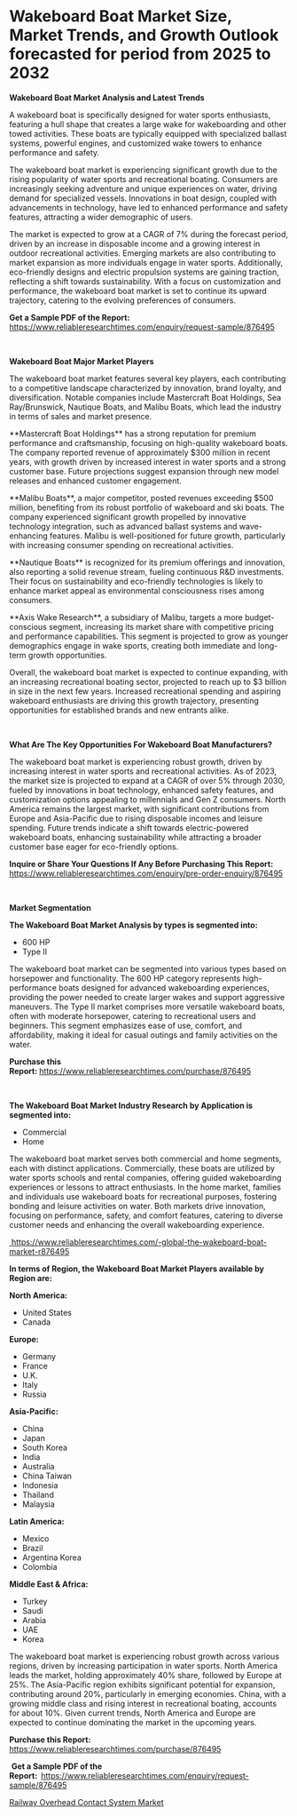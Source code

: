 <p><h1>Wakeboard Boat Market Size, Market Trends, and Growth Outlook forecasted for period from 2025 to 2032</h1></p><p><strong>Wakeboard Boat Market Analysis and Latest Trends</strong></p>
<p><p>A wakeboard boat is specifically designed for water sports enthusiasts, featuring a hull shape that creates a large wake for wakeboarding and other towed activities. These boats are typically equipped with specialized ballast systems, powerful engines, and customized wake towers to enhance performance and safety. </p><p>The wakeboard boat market is experiencing significant growth due to the rising popularity of water sports and recreational boating. Consumers are increasingly seeking adventure and unique experiences on water, driving demand for specialized vessels. Innovations in boat design, coupled with advancements in technology, have led to enhanced performance and safety features, attracting a wider demographic of users.</p><p>The market is expected to grow at a CAGR of 7% during the forecast period, driven by an increase in disposable income and a growing interest in outdoor recreational activities. Emerging markets are also contributing to market expansion as more individuals engage in water sports. Additionally, eco-friendly designs and electric propulsion systems are gaining traction, reflecting a shift towards sustainability. With a focus on customization and performance, the wakeboard boat market is set to continue its upward trajectory, catering to the evolving preferences of consumers.</p></p>
<p><strong>Get a Sample PDF of the Report:&nbsp;</strong> <a href="https://www.reliableresearchtimes.com/enquiry/request-sample/876495?utm_campaign=3063&utm_medium=2&utm_source=Github&utm_content=ia&utm_term=30032025&utm_id=wakeboard-boat">https://www.reliableresearchtimes.com/enquiry/request-sample/876495</a></p>
<p>&nbsp;</p>
<p><strong>Wakeboard Boat Major Market Players</strong></p>
<p><p>The wakeboard boat market features several key players, each contributing to a competitive landscape characterized by innovation, brand loyalty, and diversification. Notable companies include Mastercraft Boat Holdings, Sea Ray/Brunswick, Nautique Boats, and Malibu Boats, which lead the industry in terms of sales and market presence.</p><p>**Mastercraft Boat Holdings** has a strong reputation for premium performance and craftsmanship, focusing on high-quality wakeboard boats. The company reported revenue of approximately $300 million in recent years, with growth driven by increased interest in water sports and a strong customer base. Future projections suggest expansion through new model releases and enhanced customer engagement.</p><p>**Malibu Boats**, a major competitor, posted revenues exceeding $500 million, benefiting from its robust portfolio of wakeboard and ski boats. The company experienced significant growth propelled by innovative technology integration, such as advanced ballast systems and wave-enhancing features. Malibu is well-positioned for future growth, particularly with increasing consumer spending on recreational activities.</p><p>**Nautique Boats** is recognized for its premium offerings and innovation, also reporting a solid revenue stream, fueling continuous R&D investments. Their focus on sustainability and eco-friendly technologies is likely to enhance market appeal as environmental consciousness rises among consumers.</p><p>**Axis Wake Research**, a subsidiary of Malibu, targets a more budget-conscious segment, increasing its market share with competitive pricing and performance capabilities. This segment is projected to grow as younger demographics engage in wake sports, creating both immediate and long-term growth opportunities.</p><p>Overall, the wakeboard boat market is expected to continue expanding, with an increasing recreational boating sector, projected to reach up to $3 billion in size in the next few years. Increased recreational spending and aspiring wakeboard enthusiasts are driving this growth trajectory, presenting opportunities for established brands and new entrants alike.</p></p>
<p>&nbsp;</p>
<p><strong>What Are The Key Opportunities For Wakeboard Boat Manufacturers?</strong></p>
<p><p>The wakeboard boat market is experiencing robust growth, driven by increasing interest in water sports and recreational activities. As of 2023, the market size is projected to expand at a CAGR of over 5% through 2030, fueled by innovations in boat technology, enhanced safety features, and customization options appealing to millennials and Gen Z consumers. North America remains the largest market, with significant contributions from Europe and Asia-Pacific due to rising disposable incomes and leisure spending. Future trends indicate a shift towards electric-powered wakeboard boats, enhancing sustainability while attracting a broader customer base eager for eco-friendly options.</p></p>
<p><strong>Inquire or Share Your Questions If Any Before Purchasing This Report:</strong> <a href="https://www.reliableresearchtimes.com/enquiry/pre-order-enquiry/876495?utm_campaign=3063&utm_medium=2&utm_source=Github&utm_content=ia&utm_term=30032025&utm_id=wakeboard-boat">https://www.reliableresearchtimes.com/enquiry/pre-order-enquiry/876495</a></p>
<p>&nbsp;</p>
<p><strong>Market Segmentation</strong></p>
<p><strong>The Wakeboard Boat Market Analysis by types is segmented into:</strong></p>
<p><ul><li>600 HP</li><li>Type II</li></ul></p>
<p><p>The wakeboard boat market can be segmented into various types based on horsepower and functionality. The 600 HP category represents high-performance boats designed for advanced wakeboarding experiences, providing the power needed to create larger wakes and support aggressive maneuvers. The Type II market comprises more versatile wakeboard boats, often with moderate horsepower, catering to recreational users and beginners. This segment emphasizes ease of use, comfort, and affordability, making it ideal for casual outings and family activities on the water.</p></p>
<p><strong>Purchase this Report:&nbsp;</strong><a href="https://www.reliableresearchtimes.com/purchase/876495?utm_campaign=3063&utm_medium=2&utm_source=Github&utm_content=ia&utm_term=30032025&utm_id=wakeboard-boat">https://www.reliableresearchtimes.com/purchase/876495</a></p>
<p>&nbsp;</p>
<p><strong>The Wakeboard Boat Market Industry Research by Application is segmented into:</strong></p>
<p><ul><li>Commercial</li><li>Home</li></ul></p>
<p><p>The wakeboard boat market serves both commercial and home segments, each with distinct applications. Commercially, these boats are utilized by water sports schools and rental companies, offering guided wakeboarding experiences or lessons to attract enthusiasts. In the home market, families and individuals use wakeboard boats for recreational purposes, fostering bonding and leisure activities on water. Both markets drive innovation, focusing on performance, safety, and comfort features, catering to diverse customer needs and enhancing the overall wakeboarding experience.</p></p>
<p><a href="https://www.reliableresearchtimes.com/-global-the-wakeboard-boat-market-r876495?utm_campaign=3063&utm_medium=2&utm_source=Github&utm_content=ia&utm_term=30032025&utm_id=wakeboard-boat">&nbsp;https://www.reliableresearchtimes.com/-global-the-wakeboard-boat-market-r876495</a></p>
<p><strong>In terms of Region, the Wakeboard Boat Market Players available by Region are:</strong></p>
<p>
    <p> <strong> North America: </strong>
        <ul>
            <li>United States</li>
            <li>Canada</li>
        </ul>
        </p> 
    <p> <strong> Europe: </strong>
        <ul>
            <li>Germany</li>
            <li>France</li>
            <li>U.K.</li>
            <li>Italy</li>
            <li>Russia</li>
        </ul>
        </p> 
    <p> <strong> Asia-Pacific: </strong>
        <ul>
            <li>China</li>
            <li>Japan</li>
            <li>South Korea</li>
            <li>India</li>
            <li>Australia</li>
            <li>China Taiwan</li>
            <li>Indonesia</li>
            <li>Thailand</li>
            <li>Malaysia</li>
        </ul>
        </p> 
    <p> <strong> Latin America: </strong>
        <ul>
            <li>Mexico</li>
            <li>Brazil</li>
            <li>Argentina Korea</li>
            <li>Colombia</li>
        </ul>
        </p> 
    <p> <strong> Middle East & Africa: </strong>
        <ul>
            <li>Turkey</li>
            <li>Saudi</li>
            <li>Arabia</li>
            <li>UAE</li>
            <li>Korea</li>
        </ul>
    </p>
    </p>
<p><p>The wakeboard boat market is experiencing robust growth across various regions, driven by increasing participation in water sports. North America leads the market, holding approximately 40% share, followed by Europe at 25%. The Asia-Pacific region exhibits significant potential for expansion, contributing around 20%, particularly in emerging economies. China, with a growing middle class and rising interest in recreational boating, accounts for about 10%. Given current trends, North America and Europe are expected to continue dominating the market in the upcoming years.</p></p>
<p><strong>Purchase this Report: </strong><a href="https://www.reliableresearchtimes.com/purchase/876495?utm_campaign=3063&utm_medium=2&utm_source=Github&utm_content=ia&utm_term=30032025&utm_id=wakeboard-boat">https://www.reliableresearchtimes.com/purchase/876495</a></p>
<p>&nbsp;<strong>Get a Sample PDF of the Report:&nbsp;&nbsp;</strong><a href="https://www.reliableresearchtimes.com/enquiry/request-sample/876495?utm_campaign=3063&utm_medium=2&utm_source=Github&utm_content=ia&utm_term=30032025&utm_id=wakeboard-boat">https://www.reliableresearchtimes.com/enquiry/request-sample/876495</a></p>
<p><strong></strong></p>
<p><p><a href="https://github.com/jhamygunler/Market-Research-Report-List-1/blob/main/railway-overhead-contact-system-market.md?utm_campaign=3063&utm_medium=2&utm_source=Github&utm_content=ia&utm_term=30032025&utm_id=wakeboard-boat">Railway Overhead Contact System Market</a></p></p>